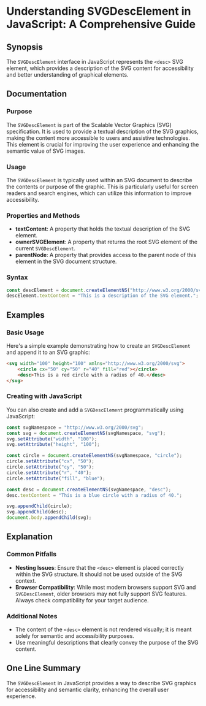 <!--
Meta Description: # Understanding SVGDescElement in JavaScript: A Comprehensive Guide ## Synopsis The `SVGDescElement` interface in JavaScript represents the `<desc>` S...
Meta Keywords: svg, circle, desc, svgdescelement, element
-->

# Understanding SVGDescElement in JavaScript: A Comprehensive Guide

## Synopsis
The `SVGDescElement` interface in JavaScript represents the `<desc>` SVG element, which provides a description of the SVG content for accessibility and better understanding of graphical elements.

## Documentation
### Purpose
The `SVGDescElement` is part of the Scalable Vector Graphics (SVG) specification. It is used to provide a textual description of the SVG graphics, making the content more accessible to users and assistive technologies. This element is crucial for improving the user experience and enhancing the semantic value of SVG images.

### Usage
The `SVGDescElement` is typically used within an SVG document to describe the contents or purpose of the graphic. This is particularly useful for screen readers and search engines, which can utilize this information to improve accessibility.

### Properties and Methods
- **textContent**: A property that holds the textual description of the SVG element.
- **ownerSVGElement**: A property that returns the root SVG element of the current `SVGDescElement`.
- **parentNode**: A property that provides access to the parent node of this element in the SVG document structure.

### Syntax
```javascript
const descElement = document.createElementNS("http://www.w3.org/2000/svg", "desc");
descElement.textContent = "This is a description of the SVG element.";
```

## Examples
### Basic Usage
Here's a simple example demonstrating how to create an `SVGDescElement` and append it to an SVG graphic:

```html
<svg width="100" height="100" xmlns="http://www.w3.org/2000/svg">
    <circle cx="50" cy="50" r="40" fill="red"></circle>
    <desc>This is a red circle with a radius of 40.</desc>
</svg>
```

### Creating with JavaScript
You can also create and add a `SVGDescElement` programmatically using JavaScript:

```javascript
const svgNamespace = "http://www.w3.org/2000/svg";
const svg = document.createElementNS(svgNamespace, "svg");
svg.setAttribute("width", "100");
svg.setAttribute("height", "100");

const circle = document.createElementNS(svgNamespace, "circle");
circle.setAttribute("cx", "50");
circle.setAttribute("cy", "50");
circle.setAttribute("r", "40");
circle.setAttribute("fill", "blue");

const desc = document.createElementNS(svgNamespace, "desc");
desc.textContent = "This is a blue circle with a radius of 40.";

svg.appendChild(circle);
svg.appendChild(desc);
document.body.appendChild(svg);
```

## Explanation
### Common Pitfalls
- **Nesting Issues**: Ensure that the `<desc>` element is placed correctly within the SVG structure. It should not be used outside of the SVG context.
- **Browser Compatibility**: While most modern browsers support SVG and `SVGDescElement`, older browsers may not fully support SVG features. Always check compatibility for your target audience.

### Additional Notes
- The content of the `<desc>` element is not rendered visually; it is meant solely for semantic and accessibility purposes.
- Use meaningful descriptions that clearly convey the purpose of the SVG content.

## One Line Summary
The `SVGDescElement` in JavaScript provides a way to describe SVG graphics for accessibility and semantic clarity, enhancing the overall user experience.